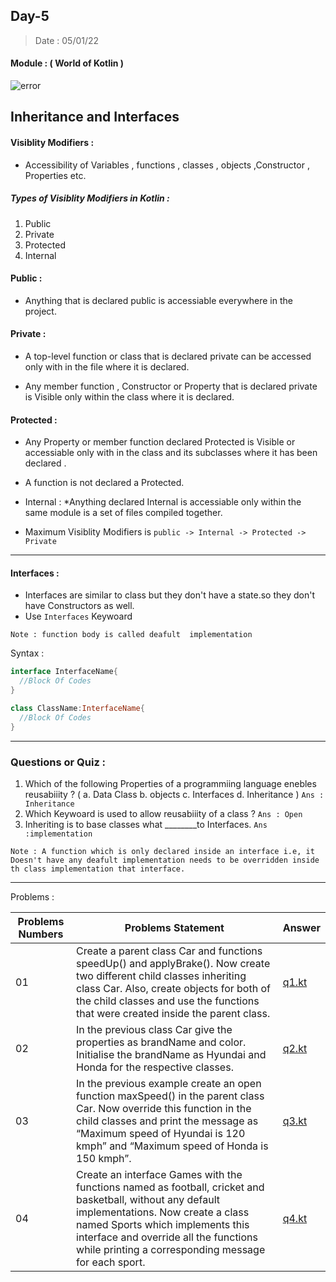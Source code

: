 ## Day-5

> Date : 05/01/22

#### Module : ( World of Kotlin ) 
![error](https://cdn57.androidauthority.net/wp-content/uploads/2017/11/kotlin-and-android-840x472.jpg.webp)

## Inheritance and Interfaces

#### Visiblity Modifiers :  
* Accessibility of Variables , functions , classes , objects ,Constructor , Properties etc.

##### Types of  Visiblity Modifiers in Kotlin :
1. Public 
2. Private 
3. Protected
4. Internal


#### Public : 
* Anything that is declared public is accessiable everywhere in the project.

#### Private : 
* A top-level function or class that is declared private can be accessed only with in the file where it is declared.

* Any member function , Constructor or Property that is declared private is Visible only within the class where it is declared.

#### Protected : 
* Any Property or member function declared Protected is Visible or accessiable only with in the class and its subclasses where it has been declared .
* A function is not declared a Protected.

* Internal : 
*Anything declared Internal is accessiable only within the same module is a set of files compiled together.

* Maximum Visiblity Modifiers is  ` public -> Internal -> Protected -> Private  `

** * 

#### Interfaces : 
* Interfaces are similar to class but they don't have a state.so they don't have Constructors as well.
* Use `Interfaces` Keywoard 

`Note : function body is called deafult  implementation`

Syntax : 
```kotlin
interface InterfaceName{
  //Block Of Codes
}
```

```kotlin
class ClassName:InterfaceName{
  //Block Of Codes
}
```

** * 

###  Questions or Quiz :
1. Which of the following Properties of a programmiing language enebles reusabiiity ?
 ( a. Data Class b. objects c. Interfaces d. Inheritance ) 
`Ans : Inheritance `
2. Which Keywoard is used to allow reusabiiity of a class ? 
`Ans : Open `
3. Inheriting is to base classes what ________to Interfaces.
`Ans  :implementation`


`Note : A function which is only declared inside an interface i.e, it Doesn't have any deafult implementation needs to be overridden inside th class implementation that interface.`

** * 
Problems : 

|Problems Numbers | Problems Statement|Answer|
|-----------------|-------------------|------|
|01|Create a parent class Car and functions speedUp() and applyBrake(). Now create two different child classes inheriting class Car. Also, create objects for both of the child classes and use the functions that were created inside the parent class.|[q1.kt](https://github.com/SM8UTI/Android_App_Development_Internshala_Course/blob/main/Day-6/q1.kt)|
|02|In the previous class Car give the properties as brandName and color. Initialise the brandName as Hyundai and Honda for the respective classes.|[q2.kt](https://github.com/SM8UTI/Android_App_Development_Internshala_Course/blob/main/Day-6/q2.kt)|
|03|In the previous example create an open function maxSpeed() in the parent class Car. Now override this function in the child classes and print the message as “Maximum speed of Hyundai is 120 kmph” and “Maximum speed of Honda is 150 kmph”.|[q3.kt](https://github.com/SM8UTI/Android_App_Development_Internshala_Course/blob/main/Day-6/q3.kt)|
|04|Create an interface Games with the functions named as football, cricket and basketball, without any default implementations. Now create a class named Sports which implements this interface and override all the functions while printing a corresponding message for each sport.|[q4.kt](https://github.com/SM8UTI/Android_App_Development_Internshala_Course/blob/main/Day-6/q4.kt)|
